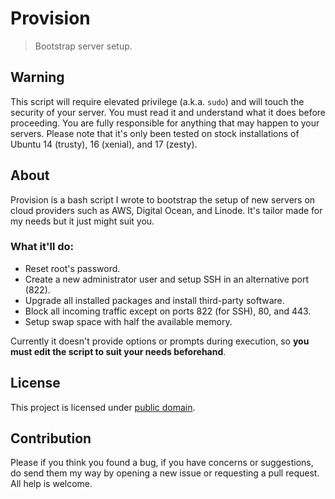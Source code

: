 # Provision

> Bootstrap server setup.

## Warning

This script will require elevated privilege (a.k.a. `sudo`) and will touch the security of your server. You must read it and understand what it does before proceeding. You are fully responsible for anything that may happen to your servers. Please note that it's only been tested on stock installations of Ubuntu 14 (trusty), 16 (xenial), and 17 (zesty).

## About

Provision is a bash script I wrote to bootstrap the setup of new servers on cloud providers such as AWS, Digital Ocean, and Linode. It's tailor made for my needs but it just might suit you.

### What it'll do:

- Reset root's password.
- Create a new administrator user and setup SSH in an alternative port (822).
- Upgrade all installed packages and install third-party software.
- Block all incoming traffic except on ports 822 (for SSH), 80, and 443.
- Setup swap space with half the available memory.

Currently it doesn't provide options or prompts during execution, so **you must edit the script to suit your needs beforehand**.

## License

This project is licensed under [public domain](LICENSE).

## Contribution

Please if you think you found a bug, if you have concerns or suggestions, do send them my way by opening a new issue or requesting a pull request. All help is welcome.
